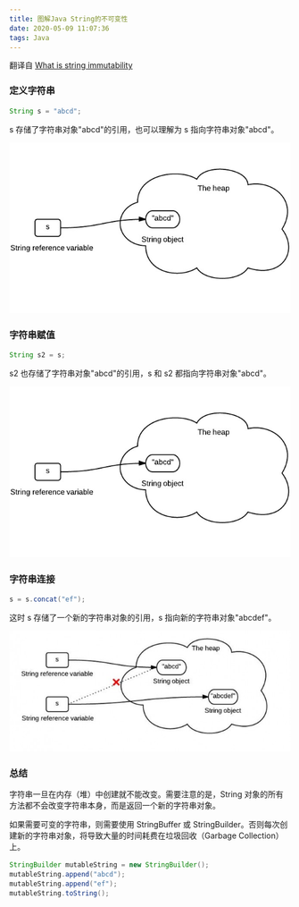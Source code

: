 ```yaml
---
title: 图解Java String的不可变性
date: 2020-05-09 11:07:36
tags: Java
---
```


翻译自 [What is string immutability](http://www.programcreek.com/2009/02/diagram-to-show-java-strings-immutability/)

### 定义字符串

```java
String s = "abcd";
```

s 存储了字符串对象"abcd"的引用，也可以理解为 s 指向字符串对象"abcd"。

![reference new string](/images/reference_new_string.jpeg)

### 字符串赋值

```java
String s2 = s;
```

s2 也存储了字符串对象"abcd"的引用，s 和 s2 都指向字符串对象"abcd"。

![reference string](/images/reference_string.jpeg)

### 字符串连接

```java
s = s.concat("ef");
```

这时 s 存储了一个新的字符串对象的引用，s 指向新的字符串对象"abcdef"。

![update reference](/images/update_reference.jpeg)

### 总结

字符串一旦在内存（堆）中创建就不能改变。需要注意的是，String 对象的所有方法都不会改变字符串本身，而是返回一个新的字符串对象。

如果需要可变的字符串，则需要使用 StringBuffer 或 StringBuilder。否则每次创建新的字符串对象，将导致大量的时间耗费在垃圾回收（Garbage Collection）上。

```java
StringBuilder mutableString = new StringBuilder();
mutableString.append("abcd");
mutableString.append("ef");
mutableString.toString();
```
